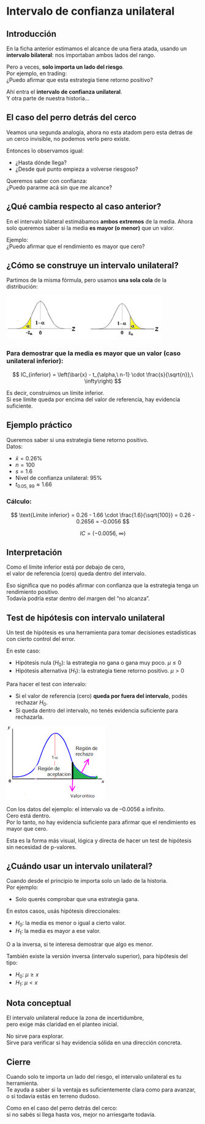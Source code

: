 # Intervalo de confianza unilateral

## Introducción

En la ficha anterior estimamos el alcance de una fiera atada, usando un **intervalo bilateral**: nos importaban ambos lados del rango.

Pero a veces, **solo importa un lado del riesgo**.  
Por ejemplo, en trading:  
¿Puedo afirmar que esta estrategia tiene retorno positivo?

Ahí entra el **intervalo de confianza unilateral**.  
Y otra parte de nuestra historia…

## El caso del perro detrás del cerco

Veamos una segunda analogía, ahora no esta atadom pero esta detras de un cerco invisible, no podemos verlo pero existe.

Entonces lo observamos igual:

- ¿Hasta dónde llega?
- ¿Desde qué punto empieza a volverse riesgoso?

Queremos saber con confianza:  
¿Puedo pararme acá sin que me alcance?


## ¿Qué cambia respecto al caso anterior?

En el intervalo bilateral estimábamos **ambos extremos** de la media.
Ahora solo queremos saber si la media **es mayor (o menor)** que un valor.  

Ejemplo:  
¿Puedo afirmar que el rendimiento es mayor que cero?

## ¿Cómo se construye un intervalo unilateral?

Partimos de la misma fórmula, pero usamos **una sola cola** de la distribución:

![5b8bf716dd84ce720af22b6b1a4dafc6.png](./5b8bf716dd84ce720af22b6b1a4dafc6.png)

### Para demostrar que la media es **mayor** que un valor (caso unilateral inferior):

$$
IC_{inferior} = \left(\bar{x} - t_{\alpha,\ n-1} \cdot \frac{s}{\sqrt{n}},\ \infty\right)
$$

Es decir, construimos un límite inferior.  
Si ese límite queda por encima del valor de referencia, hay evidencia suficiente.

## Ejemplo práctico

Queremos saber si una estrategia tiene retorno positivo.  
Datos:

- $\bar{x} = 0.26\%$  
- $n = 100$  
- $s = 1.6$  
- Nivel de confianza unilateral: 95%  
- $t_{0.05,\ 99} \approx 1.66$

### Cálculo:

$$
\text{Límite inferior} = 0.26 - 1.66 \cdot \frac{1.6}{\sqrt{100}} = 0.26 - 0.2656 = -0.0056
$$

$$
IC = (-0.0056,\ \infty)
$$

## Interpretación

Como el límite inferior está por debajo de cero,  
el valor de referencia (cero) queda dentro del intervalo.

Eso significa que no podés afirmar con confianza que la estrategia tenga un rendimiento positivo.  
Todavía podría estar dentro del margen del “no alcanza”.

## Test de hipótesis con intervalo unilateral

Un test de hipótesis es una herramienta para tomar decisiones estadísticas con cierto control del error.

En este caso:

- Hipótesis nula ($H_0$): la estrategia no gana o gana muy poco. $\mu \leq 0$  
- Hipótesis alternativa ($H_1$): la estrategia tiene retorno positivo. $\mu > 0$

Para hacer el test con intervalo:

- Si el valor de referencia (cero) **queda por fuera del intervalo**, podés rechazar $H_0$.  
- Si queda dentro del intervalo, no tenés evidencia suficiente para rechazarla.

![8c85a57c0b14f6c92f3bd4f3e254b783.png](./8c85a57c0b14f6c92f3bd4f3e254b783.png)

Con los datos del ejemplo: el intervalo va de –0.0056 a infinito.  
Cero está dentro.  
Por lo tanto, no hay evidencia suficiente para afirmar que el rendimiento es mayor que cero.

Esta es la forma más visual, lógica y directa de hacer un test de hipótesis sin necesidad de p-valores.

## ¿Cuándo usar un intervalo unilateral?

Cuando desde el principio te importa solo un lado de la historia.  
Por ejemplo:

- Solo querés comprobar que una estrategia gana.

En estos casos, usás hipótesis direccionales:

- $H_0$: la media es menor o igual a cierto valor.  
- $H_1$: la media es mayor a ese valor.

O a la inversa, si te interesa demostrar que algo es menor.

También existe la versión inversa (intervalo superior), para hipótesis del tipo:  
- $H_0$: $\mu \geq x$  
- $H_1$: $\mu < x$

## Nota conceptual

El intervalo unilateral reduce la zona de incertidumbre,  
pero exige más claridad en el planteo inicial.

No sirve para explorar.  
Sirve para verificar si hay evidencia sólida en una dirección concreta.

## Cierre

Cuando solo te importa un lado del riesgo, el intervalo unilateral es tu herramienta.  
Te ayuda a saber si la ventaja es suficientemente clara como para avanzar,  
o si todavía estás en terreno dudoso.

Como en el caso del perro detrás del cerco:  
si no sabés si llega hasta vos, mejor no arriesgarte todavía.
